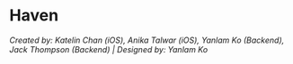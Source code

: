 # Haven
*Created by: Katelin Chan (iOS), Anika Talwar (iOS), Yanlam Ko (Backend), Jack Thompson (Backend) | Designed by: Yanlam Ko*


